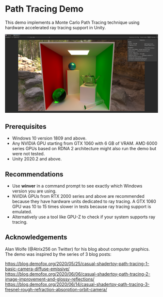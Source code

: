 # Path Tracing Demo

This demo implements a Monte Carlo Path Tracing technique using hardware accelerated ray tracing support in Unity.

<img src="Images/397D40F8-9241-49FD-8063-1386E574D217.png" width="1280">

## Prerequisites

* Windows 10 version 1809 and above.
* Any NVIDIA GPU starting from GTX 1060 with 6 GB of VRAM. AMD 6000 series GPUs based on RDNA 2 architecture might also run the demo but were not tested.
* Unity 2020.2 and above.

## Recommendations

* Use **winver** in a command prompt to see exactly which Windows version you are using.
* NVIDIA GPUs from RTX 2000 series and above are recommended because they have hardware units dedicated to ray tracing. A GTX 1060 GPU was 10 to 15 times slower in tests because ray tracing support is emulated.
* Alternatively use a tool like GPU-Z to check if your system supports ray tracing.

## Acknowledgements

Alan Wolfe (@Atrix256 on Twitter) for his blog about computer graphics. The demo was inspired by the series of 3 blog posts:

https://blog.demofox.org/2020/05/25/casual-shadertoy-path-tracing-1-basic-camera-diffuse-emissive/
https://blog.demofox.org/2020/06/06/casual-shadertoy-path-tracing-2-image-improvement-and-glossy-reflections/
https://blog.demofox.org/2020/06/14/casual-shadertoy-path-tracing-3-fresnel-rough-refraction-absorption-orbit-camera/
